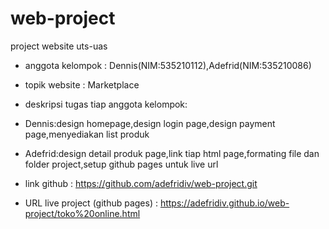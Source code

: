 # web-project
project website uts-uas
- anggota kelompok : Dennis(NIM:535210112),Adefrid(NIM:535210086)

- topik website : Marketplace

- deskripsi tugas tiap anggota kelompok:
- Dennis:design homepage,design login page,design payment page,menyediakan list produk
- Adefrid:design detail produk page,link tiap html page,formating file dan folder project,setup github pages untuk live url

- link github : https://github.com/adefridiv/web-project.git
- URL live project (github pages) : https://adefridiv.github.io/web-project/toko%20online.html
